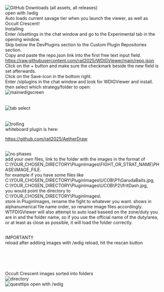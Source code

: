 ![GitHub Downloads (all assets, all releases)](https://img.shields.io/github/downloads/rail2025/WDIGViewer/total?label=Warriors%20of%20Light%20that%20now%20know%20where%20to%20go%3A%20&color=brown)
<br>
open with /wdig  <br>
Auto loads current savage tier when you launch the viewer, as well as Occult Crescent!<br>
Installing <br>
Enter /xlsettings in the chat window and go to the Experimental tab in the opening window.  <br>
Skip below the DevPlugins section to the Custom Plugin Repositories section. <br>
Copy and paste the repo.json link into the first free text input field. <br>
https://raw.githubusercontent.com/rail2025/WDIGViewer/main/repo.json <br>
Click on the + button and make sure the checkmark beside the new field is set afterwards. <br>
Click on the Save-icon in the bottom right. <br>
Enter /xlplugins in the chat window and look for WDIGViewer and install. <br>
then select which strategy/folder to open:<br>
![mainwdigscreen](https://github.com/user-attachments/assets/bdd4ee7b-3be2-4e75-938b-535c8664d937)<br>
<br>
<br>
![tab select](https://github.com/user-attachments/assets/095b7bcb-d0e0-4ccc-afa0-4025001ed8f6)<br>
 <br>
  <br>
![trolling](https://github.com/user-attachments/assets/3fdb0715-97fc-4eaf-891a-8698166e7892)
 <br>
 whiteboard plugin is here:<br>

 https://github.com/rail2025/AetherDraw <br>
  <br>



![no phases](https://github.com/user-attachments/assets/71f87b25-0793-4838-924c-b03a7b4907f6)<br>
add your own files, link to the folder with the images in the format of <br>
C:\YOUR_CHOSEN_DIRECTORY\PluginImages\FIGHT_OR_STRAT_NAME\PHASE\IMAGE_FILE. <br>
for example if you have some files like <br>
C:\YOUR_CHOSEN_DIRECTORY\PluginImages\UCOB\P1\GarudaBaits.jpg, C:\YOUR_CHOSEN_DIRECTORY\PluginImages\UCOB\P2\IfritDash.jpg, <br>
you would point the directory to C:\YOUR_CHOSEN_DIRECTORY\PluginImages\ <br>
store in PluginImages, rename the fight to whatever you want. shows in alphanumerical file name order, so rename image files accordingly.<br>
WTFDIGViewer will also attempt to auto load baseed on the zone/duty you are in and the folder name, so if you use the official name of the duty/area, or at least as close as possible, it will load the folder correctly.

<br>IMPORTANT!!
<br>
reload after addiing images with /wdig reload, hit the rescan button <br>
<br>
<br>
<br>
<br>

<bold>Occult Crescent images sorted into folders</bold> <br>
![directory](https://github.com/user-attachments/assets/fa5dcc8d-839b-4195-ab0c-5bfb340d3b5c)<br>
![questtips](https://github.com/user-attachments/assets/f5b273d6-ac2e-400a-ae5e-738d8f35a691)
open with /wdig  <br>


